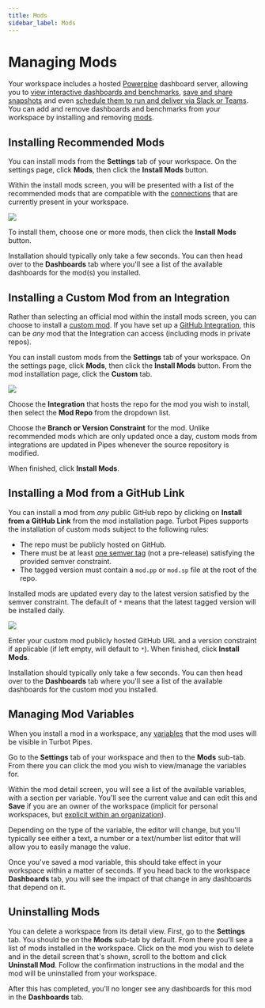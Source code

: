 ```yaml
---
title: Mods
sidebar_label: Mods
---
```


# Managing Mods

Your workspace includes a hosted [Powerpipe](https://powerpipe.io/) dashboard server, allowing you to [view interactive dashboards and benchmarks](/pipes/docs/using/powerpipe/dashboards), [save and share snapshots](/pipes/docs/using/powerpipe/snapshots) and even [schedule them to run and deliver via Slack or Teams](/pipes/docs/using/powerpipe/snapshots#scheduling-snapshots).   You can add and remove dashboards and benchmarks from your workspace by installing and removing [mods](https://powerpipe.io/docs/build). 


## Installing Recommended Mods

You can install mods from the **Settings** tab of your workspace. On the settings page, click **Mods**, then click the **Install Mods** button.

Within the install mods screen, you will be presented with a list of the
recommended mods that are compatible with the
[connections](/pipes/docs/workspaces#managing-workspace-connections) that are currently present
in your workspace. 

![](/images/docs/pipes/mod_install_1.png)

To install them, choose one or more mods, then click the **Install Mods** button.

Installation should typically only take a few seconds. You can then head over to
the **Dashboards** tab where you'll see a list of the available dashboards for
the mod(s) you installed.


## Installing a Custom Mod from an Integration

Rather than selecting an official mod within the install mods screen, you can choose to install a [custom mod](https://powerpipe.io/docs/build).  If you have set up a [GitHub Integration](/pipes/docs/integrations/github), this can be *any* mod that the Integration can access (including mods in private repos).  

You can install custom mods from the **Settings** tab of your workspace. On the settings page, click **Mods**, then click the **Install Mods** button.  From the mod installation page, click the **Custom** tab.

![](/images/docs/pipes/mod_install_custom_filled_integration.png)

Choose the **Integration** that hosts the repo for the mod you wish to install, then select the **Mod Repo** from the dropdown list.  

Choose the **Branch or Version Constraint** for the mod.  Unlike recommended mods which are only updated once a day, custom mods from integrations are updated in Pipes whenever the source repository is modified. 

When finished, click **Install Mods**.


## Installing a Mod from a GitHub Link

You can install a mod from *any* public GitHub repo by clicking on **Install from a GitHub Link** from the mod installation page. Turbot Pipes supports the installation of custom mods subject to the following rules:

- The repo must be publicly hosted on GitHub.
- There must be at least [one semver tag](https://devhints.io/semver) (not a
  pre-release) satisfying the provided semver constraint.
- The tagged version must contain a `mod.pp` or `mod.sp` file at the root of the repo.

Installed mods are updated every day to the latest version satisfied by the
semver constraint. The default of `*` means that the latest tagged version will
be installed daily.


![](/images/docs/pipes/mod_install_custom_filled_no_int.png)


Enter your custom mod publicly hosted GitHub URL and a version constraint if
applicable (if left empty, will default to `*`). When finished, click **Install Mods**.


Installation should typically only take a few seconds. You can then head over to
the **Dashboards** tab where you'll see a list of the available dashboards for
the custom mod you installed.


## Managing Mod Variables

When you install a mod in a workspace, any [variables](https://powerpipe.io/docs/build/mod-variables) that the mod uses will be visible in Turbot Pipes.

Go to the **Settings** tab of your workspace and then to the **Mods** sub-tab.
From there you can click the mod you wish to view/manage the variables for.

Within the mod detail screen, you will see a list of the available variables,
with a section per variable. You'll see the current value and can edit this and
**Save** if you are an owner of the workspace (implicit for personal workspaces,
but [explicit within an organization](/pipes/docs/organizations#managing-users)).

Depending on the type of the variable, the editor will change, but you'll
typically see either a text, a number or a text/number list editor that will
allow you to easily manage the value.

Once you've saved a mod variable, this should take effect in your workspace
within a matter of seconds. If you head back to the workspace **Dashboards**
tab, you will see the impact of that change in any dashboards that depend on it.

## Uninstalling Mods

You can delete a workspace from its detail view. First, go to the **Settings**
tab. You should be on the **Mods** sub-tab by default. From there you'll see a
list of mods installed in the workspace. Click on the mod you wish to delete and
in the detail screen that's shown, scroll to the bottom and click **Uninstall
Mod**. Follow the confirmation instructions in the modal and the mod will be
uninstalled from your workspace.

After this has completed, you'll no longer see any dashboards for this mod in
the **Dashboards** tab.
